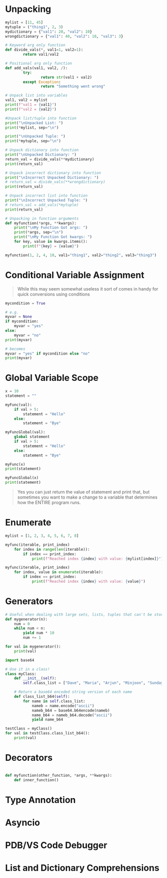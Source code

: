 # Unpacking

```python
mylist = [11, 45]
mytuple = ("thing1", 2, 3)
mydictionary = {"val1": 20, "val2": 10}
wrongdictionary = {"val1": 40, "val2": 10, "val3": 3}

# Keyword arg only function
def divide_vals(*, val1=1, val2=1):
        return val1/val2

# Positional arg only function
def add_vals(val1, val2, /):
        try:
                return str(val1 + val2)
        except Exception:
                return "Something went wrong"

# Unpack list into variables
val1, val2 = mylist
print(f"val1 = {val1}")
print(f"val2 = {val2}")

#Unpack list/tuple into function
print("\nUnpacked List: ")
print(*mylist, sep="\n")

print("\nUnpacked Tuple: ")
print(*mytuple, sep="\n")

# Unpack dictionary into function
print("\nUnpacked Dictionary: ")
return_val = divide_vals(**mydictionary)
print(return_val)

# Unpack incorrect dictionary into function
print("\nIncorrect Unpacked Dictionary: ")
# return_val = divide_vals(**wrongdictionary)
print(return_val)

# Unpack incorrect list into function
print("\nIncorrect Unpacked Tuple: ")
# return_val = add_vals(*mytuple)
print(return_val)

# Unpacking in function arguments
def myfunction(*args, **kwargs):
    print("\nMy Function Got args: ")
    print(*args, sep="\n")
    print("\nMy Function Got kwargs: ")
    for key, value in kwargs.items():
        print(f"{key} = {value}")

myfunction(1, 2, 4, 10, val1="thing1", val2="thing2", val3="thing3")
```

# Conditional Variable Assignment

> While this may seem somewhat useless it sort of comes in handy for quick conversions using conditions

```python
mycondition = True

# e.g. 
myvar = None
if mycondition: 
	myvar = "yes"
else:
	myvar = "no"
print(myvar)

# becomes
myvar = "yes" if mycondition else "no"
print(myvar)
```

# Global Variable Scope

```python
x = 10
statement = ""

myFunc(val):
	if val > 5:
		statement = "Hello"
	else:
		statement = "Bye"

myFuncGlobal(val):
	global statement
	if val > 5:
		statement = "Hello"
	else:
		statement = "Bye"

myFunc(x)
print(statement)

myFuncGlobal(x)
print(statement)
```

> Yes you can just return the value of statement and print that, but sometimes you want to make a change to a variable that determines how the ENTIRE program runs.

# Enumerate

```python
mylist = [1, 2, 3, 4, 5, 6, 7, 8]

myfunc(iterable, print_index)
	for index in range(len(iterable)):
		if index == print_index:
			print(f"Reached index {index} with value: {mylist[index]}")

myfunc(iterable, print_index)
	for index, value in enumerate(iterable):
		if index == print_index:
			print(f"Reached index {index} with value: {value}")
```

# Generators

```python
# Useful when dealing with large sets, lists, tuples that can't be stored in memory.
def mygenerator(n):
	num = 0
	while num < n:
		yield num * 10
		num += 1

for val in mygenerator():
	print(val)

import base64

# Use it in a class!
class myClass:
	def __init__(self):
		self.class_list = ["Dave", "Maria", "Arjun", "Minjoon", "Sunday", "Naatya"]

	# Return a base64 encoded string version of each name
	def class_list_b64(self):
		for name in self.class_list:
			nameb = name.encode("ascii")
			nameb_b64 = base64.b64encode(nameb)
			name_b64 = nameb_b64.decode("ascii")
			yield name_b64

testClass = myClass()
for val in testClass.class_list_b64():
	print(val)
```

# Decorators
```python

def myfunction(other_function, *args, **kwargs):
	def inner_function()
```
# Type Annotation

# Asyncio

# PDB/VS Code Debugger

# List and Dictionary Comprehensions
